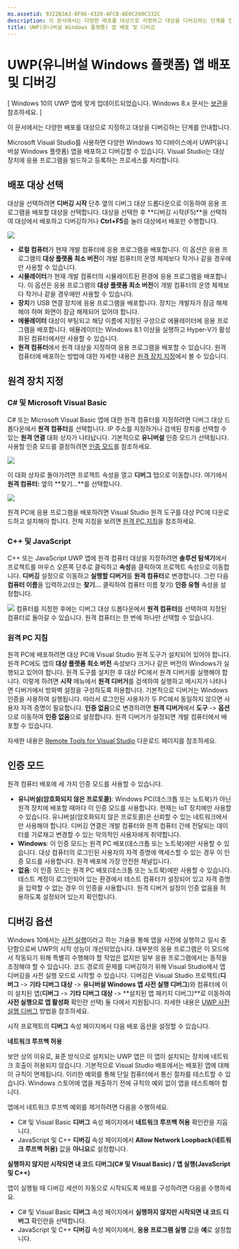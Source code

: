 ```yaml
---
ms.assetid: 9322B3A3-8F06-4329-AFCB-BE0C260C332C
description: 이 문서에서는 다양한 배포를 대상으로 지정하고 대상을 디버깅하는 단계를 안내합니다.
title: UWP(유니버설 Windows 플랫폼) 앱 배포 및 디버깅
---
```


# UWP(유니버설 Windows 플랫폼) 앱 배포 및 디버깅

\[ Windows 10의 UWP 앱에 맞게 업데이트되었습니다. Windows 8.x 문서는 [보관](http://go.microsoft.com/fwlink/p/?linkid=619132)을 참조하세요. \]

이 문서에서는 다양한 배포를 대상으로 지정하고 대상을 디버깅하는 단계를 안내합니다.

Microsoft Visual Studio를 사용하면 다양한 Windows 10 디바이스에서 UWP(유니버설 Windows 플랫폼) 앱을 배포하고 디버깅할 수 있습니다. Visual Studio는 대상 장치에 응용 프로그램을 빌드하고 등록하는 프로세스를 처리합니다.

## 배포 대상 선택

대상을 선택하려면 **디버깅 시작** 단추 옆의 디버그 대상 드롭다운으로 이동하여 응용 프로그램을 배포할 대상을 선택합니다. 대상을 선택한 후 **디버깅 시작(F5)**을 선택하여 대상에서 배포하고 디버깅하거나 **Ctrl+F5**를 눌러 대상에서 배포만 수행합니다.

![](images/debug-device-target-list.png)

-   **로컬 컴퓨터**가 현재 개발 컴퓨터에 응용 프로그램을 배포합니다. 이 옵션은 응용 프로그램의 **대상 플랫폼 최소 버전**이 개발 컴퓨터의 운영 체제보다 작거나 같을 경우에만 사용할 수 있습니다.
-   **시뮬레이터**가 현재 개발 컴퓨터의 시뮬레이트된 환경에 응용 프로그램을 배포합니다. 이 옵션은 응용 프로그램의 **대상 플랫폼 최소 버전**이 개발 컴퓨터의 운영 체제보다 작거나 같을 경우에만 사용할 수 있습니다.
-   **장치**가 USB 연결 장치에 응용 프로그램을 배포합니다. 장치는 개발자가 잠금 해제해야 하며 화면이 잠금 해제되어 있어야 합니다.
-   **에뮬레이터** 대상이 부팅되고 해당 이름에 지정된 구성으로 에뮬레이터에 응용 프로그램을 배포합니다. 에뮬레이터는 Windows 8.1 이상을 실행하고 Hyper-V가 활성화된 컴퓨터에서만 사용할 수 있습니다.
-   **원격 컴퓨터**에서 원격 대상을 지정하여 응용 프로그램을 배포할 수 있습니다. 원격 컴퓨터에 배포하는 방법에 대한 자세한 내용은 [원격 장치 지정](#specifying-a-remote-device)에서 볼 수 있습니다.

## 원격 장치 지정

### C# 및 Microsoft Visual Basic

C# 또는 Microsoft Visual Basic 앱에 대한 원격 컴퓨터를 지정하려면 디버그 대상 드롭다운에서 **원격 컴퓨터**를 선택합니다. IP 주소를 지정하거나 검색된 장치를 선택할 수 있는 **원격 연결** 대화 상자가 나타납니다. 기본적으로 **유니버설** 인증 모드가 선택됩니다. 사용할 인증 모드를 결정하려면 [인증 모드](#authentication-modes)를 참조하세요.

![](images/debug-remote-connections.png)

이 대화 상자로 돌아가려면 프로젝트 속성을 열고 **디버그** 탭으로 이동합니다. 여기에서 **원격 컴퓨터:** 옆의 **찾기…**를 선택합니다.

![](images/debug-remote-machine-config.png)

원격 PC에 응용 프로그램을 배포하려면 Visual Studio 원격 도구를 대상 PC에 다운로드하고 설치해야 합니다. 전체 지침을 보려면 [원격 PC 지침](#remote-pc-instructions)을 참조하세요.

### C++ 및 JavaScript

C++ 또는 JavaScript UWP 앱에 원격 컴퓨터 대상을 지정하려면 **솔루션 탐색기**에서 프로젝트를 마우스 오른쪽 단추로 클릭하고 **속성**을 클릭하여 프로젝트 속성으로 이동합니다. **디버깅** 설정으로 이동하고 **실행할 디버거**를 **원격 컴퓨터**로 변경합니다. 그런 다음 **컴퓨터 이름**을 입력하고(또는 **찾기…** 클릭하여 컴퓨터 이름 찾기) **인증 유형** 속성을 설정합니다.

![](images/debug-property-pages.png)
컴퓨터를 지정한 후에는 디버그 대상 드롭다운에서 **원격 컴퓨터**를 선택하여 지정된 컴퓨터로 돌아갈 수 있습니다. 원격 컴퓨터는 한 번에 하나만 선택할 수 있습니다.

### 원격 PC 지침

원격 PC에 배포하려면 대상 PC에 Visual Studio 원격 도구가 설치되어 있어야 합니다. 원격 PC에도 앱의 **대상 플랫폼 최소 버전** 속성보다 크거나 같은 버전의 Windows가 실행되고 있어야 합니다. 원격 도구를 설치한 후 대상 PC에서 원격 디버거를 실행해야 합니다. 이렇게 하려면 **시작** 메뉴에서 **원격 디버거**를 검색하여 실행하고 메시지가 나타나면 디버거에서 방화벽 설정을 구성하도록 허용합니다. 기본적으로 디버거는 Windows 인증을 사용하여 실행됩니다. 따라서 로그인된 사용자가 두 PC에서 동일하지 않으면 사용자 자격 증명이 필요합니다. **인증 없음**으로 변경하려면 **원격 디버거**에서 **도구** -&gt; **옵션**으로 이동하여 **인증 없음**으로 설정합니다. 원격 디버거가 설정되면 개발 컴퓨터에서 배포할 수 있습니다.

자세한 내용은 [Remote Tools for Visual Studio]( http://go.microsoft.com/fwlink/?LinkId=717039) 다운로드 페이지를 참조하세요.

## 인증 모드

원격 컴퓨터 배포에 세 가지 인증 모드를 사용할 수 있습니다.

- **유니버설(암호화되지 않은 프로토콜)**: Windows PC(데스크톱 또는 노트북)가 아닌 원격 장치에 배포할 때마다 이 인증 모드를 사용합니다. 현재는 IoT 장치에만 사용할 수 있습니다. 유니버설(암호화되지 않은 프로토콜)은 신뢰할 수 있는 네트워크에서만 사용해야 합니다. 디버깅 연결은 개발 컴퓨터와 원격 컴퓨터 간에 전달되는 데이터를 가로채고 변경할 수 있는 악의적인 사용자에게 취약합니다.
- **Windows**: 이 인증 모드는 원격 PC 배포(데스크톱 또는 노트북)에만 사용할 수 있습니다. 대상 컴퓨터의 로그인된 사용자의 자격 증명에 액세스할 수 있는 경우 이 인증 모드를 사용합니다. 원격 배포에 가장 안전한 채널입니다.
- **없음**: 이 인증 모드는 원격 PC 배포(데스크톱 또는 노트북)에만 사용할 수 있습니다. 테스트 계정이 로그인되어 있는 환경에서 테스트 컴퓨터가 설정되어 있고 자격 증명을 입력할 수 없는 경우 이 인증을 사용합니다. 원격 디버거 설정이 인증 없음을 허용하도록 설정되어 있는지 확인합니다.

## 디버깅 옵션

Windows 10에서는 [사전 실행](https://msdn.microsoft.com/library/windows/apps/Mt593297)이라고 하는 기술을 통해 앱을 사전에 실행하고 일시 중단함으로써 UWP의 시작 성능이 개선되었습니다. 대부분의 응용 프로그램은 이 모드에서 작동되기 위해 특별히 수행해야 할 작업은 없지만 일부 응용 프로그램에서는 동작을 조정해야 할 수 있습니다. 코드 경로의 문제를 디버깅하기 위해 Visual Studio에서 앱 디버깅을 사전 실행 모드로 시작할 수 있습니다. 디버깅은 Visual Studio 프로젝트(**디버그** -&gt; **기타 디버그 대상** -&gt; **유니버설 Windows 앱 사전 실행 디버그**)와 컴퓨터에 이미 설치된 앱(**디버그** -&gt; **기타 디버그 대상** -&gt; **설치된 앱 패키지 디버그)**로 이동하여 **사전 실행으로 앱 활성화** 확인란 선택) 둘 다에서 지원됩니다. 자세한 내용은 [UWP 사전 실행 디버그]( http://go.microsoft.com/fwlink/?LinkId=717245) 방법을 참조하세요.

시작 프로젝트의 **디버그** 속성 페이지에서 다음 배포 옵션을 설정할 수 있습니다.

**네트워크 루프백 허용**

보안 상의 이유로, 표준 방식으로 설치되는 UWP 앱은 이 앱이 설치되는 장치에 네트워크 호출이 허용되지 않습니다. 기본적으로 Visual Studio 배포에서는 배포된 앱에 대해 이 규칙이 면제됩니다. 이러한 예외를 통해 단일 컴퓨터에서 통신 절차를 테스트할 수 있습니다. Windows 스토어에 앱을 제출하기 전에 규칙의 예외 없이 앱을 테스트해야 합니다.

앱에서 네트워크 루프백 예외를 제거하려면 다음을 수행하세요.

-   C# 및 Visual Basic **디버그** 속성 페이지에서 **네트워크 루프백 허용** 확인란을 지웁니다.
-   JavaScript 및 C++ **디버깅** 속성 페이지에서 **Allow Network Loopback(네트워크 루프백 허용)** 값을 **아니요**로 설정합니다.

**실행하지 않지만 시작되면 내 코드 디버그(C# 및 Visual Basic) / 앱 실행(JavaScript 및 C++)**

앱이 실행될 때 디버깅 세션이 자동으로 시작되도록 배포를 구성하려면 다음을 수행하세요.

-   C# 및 Visual Basic **디버그** 속성 페이지에서 **실행하지 않지만 시작되면 내 코드 디버그** 확인란을 선택합니다.
-   JavaScript 및 C++ **디버깅** 속성 페이지에서, **응용 프로그램 실행** 값을 **예**로 설정합니다.




<!--HONumber=Mar16_HO1-->


